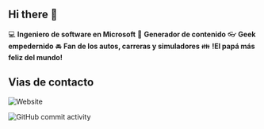 ## Hi there 👋

:computer: **Ingeniero de software en Microsoft**
:pencil: **Generador de contenido**
:eyeglasses: **Geek empedernido**
:oncoming_automobile: **Fan de los autos, carreras y simuladores**
:family: **!El papá más feliz del mundo!**

## Vias de contacto

![Website](https://img.shields.io/badge/YuliPaez.com-up-green?style=for-the-badge)

![GitHub commit activity](https://img.shields.io/github/commit-activity/m/YuliPaez/YuliPaez)